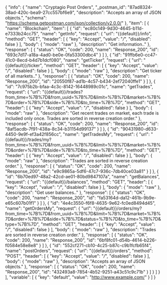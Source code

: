 {
  "info": {
    "name": "Cryptagio Post Orders",
    "_postman_id": "87ad8324-38ad-420c-bea9-27cc557bf6e9",
    "description": "Accepts an array of JSON objects.",
    "schema": "https://schema.getpostman.com/json/collection/v2.0.0/"
  },
  "item": [
    {
      "name": "Blockchain",
      "item": [
        {
          "id": "ec80c149-9d30-4645-b11d-e7333b24cc75",
          "name": "getInfo",
          "request": {
            "url": "{{default}}/info",
            "method": "GET",
            "header": [
              {
                "key": "Accept",
                "value": "*/*",
                "disabled": false
              }
            ],
            "body": {
              "mode": "raw"
            },
            "description": "Get information.."
          },
          "response": [
            {
              "status": "OK",
              "code": 200,
              "name": "Response_200",
              "id": "693c7d17-a18a-4ad0-be0e-0fa53300dbc4"
            }
          ]
        },
        {
          "id": "91ffb6e0-cc47-41c0-8ecd-b4d7b1dcf080",
          "name": "getTicker",
          "request": {
            "url": "{{default}}/ticker",
            "method": "GET",
            "header": [
              {
                "key": "Accept",
                "value": "*/*",
                "disabled": false
              }
            ],
            "body": {
              "mode": "raw"
            },
            "description": "Get ticker of all markets.."
          },
          "response": [
            {
              "status": "OK",
              "code": 200,
              "name": "Response_200",
              "id": "20550f87-ad1b-4c57-b434-2ef72040ffe1"
            }
          ]
        },
        {
          "id": "7c975b2b-bfaa-4c3c-8142-16448989c01c",
          "name": "getTrades",
          "request": {
            "url": "{{default}}/trades?from_time=%7B%7D&from_uuid=%7B%7D&limit=%7B%7D&market=%7B%7D&order=%7B%7D&side=%7B%7D&to_time=%7B%7D",
            "method": "GET",
            "header": [
              {
                "key": "Accept",
                "value": "*/*",
                "disabled": false
              }
            ],
            "body": {
              "mode": "raw"
            },
            "description": "Get recent trades on market, each trade is included only once. Trades are sorted in reverse creation order."
          },
          "response": [
            {
              "status": "OK",
              "code": 200,
              "name": "Response_200",
              "id": "8af5acdb-7f91-438a-8c34-b31154d99137"
            }
          ]
        },
        {
          "id": "90431980-d633-4450-9e9f-ef3a42f856cc",
          "name": "getTradesMy",
          "request": {
            "url": "{{default}}/trades/my?from_time=%7B%7D&from_uuid=%7B%7D&limit=%7B%7D&market=%7B%7D&order=%7B%7D&side=%7B%7D&to_time=%7B%7D",
            "method": "GET",
            "header": [
              {
                "key": "Accept",
                "value": "*/*",
                "disabled": false
              }
            ],
            "body": {
              "mode": "raw"
            },
            "description": "Trades are sorted in reverse creation order."
          },
          "response": [
            {
              "status": "OK",
              "code": 200,
              "name": "Response_200",
              "id": "e9c9865a-5df6-47c7-936c-7db40ce03a81"
            }
          ]
        },
        {
          "id": "6b70ed97-48a2-42cd-ae01-80bd9847107a",
          "name": "getBalances",
          "request": {
            "url": "{{default}}/balances",
            "method": "GET",
            "header": [
              {
                "key": "Accept",
                "value": "*/*",
                "disabled": false
              }
            ],
            "body": {
              "mode": "raw"
            },
            "description": "Get user balances.."
          },
          "response": [
            {
              "status": "OK",
              "code": 200,
              "name": "Response_200",
              "id": "fa53164d-da12-461b-9b9e-e65c607b01f1"
            }
          ]
        },
        {
          "id": "4e4c3550-f6f8-4635-9e62-fc0ed8494d45",
          "name": "getOrdersMy",
          "request": {
            "url": "{{default}}/orders/my?from_time=%7B%7D&from_uuid=%7B%7D&limit=%7B%7D&market=%7B%7D&order=%7B%7D&side=%7B%7D&status=%7B%7D&to_time=%7B%7D&type=%7B%7D",
            "method": "GET",
            "header": [
              {
                "key": "Accept",
                "value": "*/*",
                "disabled": false
              }
            ],
            "body": {
              "mode": "raw"
            },
            "description": "Trades are sorted in reverse creation order."
          },
          "response": [
            {
              "status": "OK",
              "code": 200,
              "name": "Response_200",
              "id": "6bf8fc01-d54b-4614-b226-f0584e58e8e8"
            }
          ]
        },
        {
          "id": "552cf271-cb10-4c25-b87c-c9b1fcfb65f4",
          "name": "postOrders",
          "request": {
            "url": "{{default}}/orders",
            "method": "POST",
            "header": [
              {
                "key": "Accept",
                "value": "*/*",
                "disabled": false
              }
            ],
            "body": {
              "mode": "raw"
            },
            "description": "Accepts an array of JSON objects."
          },
          "response": [
            {
              "status": "OK",
              "code": 200,
              "name": "Response_200",
              "id": "432493a8-7854-4b52-9251-a43c51c9c71b"
            }
          ]
        }
      ]
    }
  ],
  "variable": [
    {
      "key": "default",
      "value": "http://www.example.com/"
    }
  ]
}